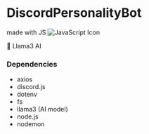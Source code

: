 # DiscordPersonalityBot
 made with JS ![JavaScript Icon](https://raw.githubusercontent.com/exuanbo/file-icons-js/master/icons/javascript.svg)

🦙 Llama3 AI

### Dependencies 
  * axios
  * discord.js
  * dotenv
  * fs
  * llama3 (AI model)
  * node.js
  * nodemon
